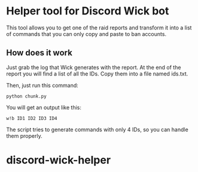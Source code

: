 # Helper tool for Discord Wick bot

This tool allows you to get one of the raid reports and transform it into a list of commands that you can only copy and paste to ban accounts.

## How does it work

Just grab the log that Wick generates with the report. At the end of the report you will find a list of all the IDs. Copy them into a file named ids.txt.


Then, just run this command:

```
python chunk.py
```

You will get an output like this:

```
w!b ID1 ID2 ID3 ID4
```

The script tries to generate commands with only 4 IDs, so you can handle them properly.
# discord-wick-helper
